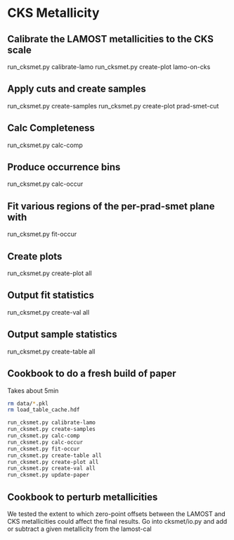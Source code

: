 # CKS Metallicity

## Calibrate the LAMOST metallicities to the CKS scale

run_cksmet.py calibrate-lamo
run_cksmet.py create-plot lamo-on-cks

## Apply cuts and create samples

run_cksmet.py create-samples
run_cksmet.py create-plot prad-smet-cut

## Calc Completeness

run_cksmet.py calc-comp

## Produce occurrence bins

run_cksmet.py calc-occur

## Fit various regions of the per-prad-smet plane with

run_cksmet.py fit-occur

## Create plots

run_cksmet.py create-plot all

## Output fit statistics

run_cksmet.py create-val all

## Output sample statistics

run_cksmet.py create-table all

## Cookbook to do a fresh build of paper 

Takes about 5min

```bash
rm data/*.pkl
rm load_table_cache.hdf

run_cksmet.py calibrate-lamo
run_cksmet.py create-samples
run_cksmet.py calc-comp
run_cksmet.py calc-occur
run_cksmet.py fit-occur
run_cksmet.py create-table all
run_cksmet.py create-plot all
run_cksmet.py create-val all
run_cksmet.py update-paper
```

## Cookbook to perturb metallicities

We tested the extent to which zero-point offsets between the LAMOST
and CKS metallicities could affect the final results. Go into
cksmet/io.py and add or subtract a given metallicity from the lamost-cal
